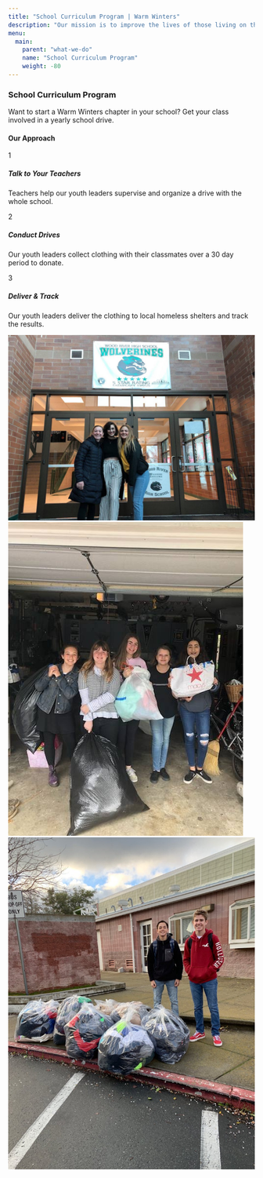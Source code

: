 ```yaml
---
title: "School Curriculum Program | Warm Winters"
description: "Our mission is to improve the lives of those living on the streets through the power of youth."
menu:
  main:
    parent: "what-we-do"
    name: "School Curriculum Program"
    weight: -80
---
```


<h3>School Curriculum Program</h3>

<p class="intro-text">Want to start a Warm Winters chapter in your school? Get your class involved in a yearly school drive.</p>

<h4>Our Approach</h4>

<div class="our-approach">
  <div class="our-approach__steps">
    <div class="our-approach__step">
      <div class="our-approach__step-num">1</div>
      <div>
        <h5>Talk to Your Teachers</h5>
        <p>Teachers help our youth leaders supervise and organize a drive with the whole school.</p>
      </div>
    </div>
    <div class="our-approach__step">
      <div class="our-approach__step-num">2</div>
      <div>
        <h5>Conduct Drives</h5>
        <p>Our youth leaders collect clothing with their classmates over a 30 day period to donate.</p>
      </div>
    </div>
    <div class="our-approach__step">
      <div class="our-approach__step-num">3</div>
      <div>
        <h5>Deliver &amp; Track</h5>
        <p>Our youth leaders deliver the clothing to local homeless shelters and track the results.</p>
      </div>
    </div>
  </div>
  <div class="our-approach__image" style="background-image: url('/img/school-curriculum-program.jpg')"></div>
</div>

<div class="gallery">
  <div class="gallery__column">
    <img class="zoom" src="/img/school-curriculum-program-wolverines.jpg">
    <img class="zoom" src="/img/school-curriculum-program-garage.jpg">
  </div>
  <div class="gallery__column">
    <img class="zoom" src="/img/school-curriculum-program-sidewalk.jpg">
  </div>
</div>

